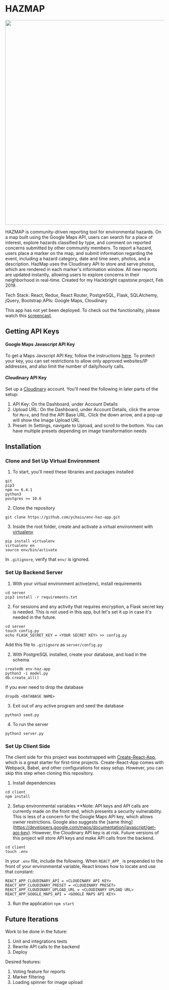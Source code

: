 # HAZMAP

<img src="https://user-images.githubusercontent.com/25673146/53715209-f5234a00-3e05-11e9-99a5-8d77e691aacb.png" width="650">

HAZMAP is community-driven reporting tool for environmental hazards.  On a map built using the Google Maps API, users can search for a place of interest, explore hazards classified by type, and comment on reported concerns submitted by other community members.  To report a hazard, users place a marker on the map, and submit information regarding the event, including a hazard category, date and time seen, photos, and a description. HazMap uses the Cloudinary API to store and serve photos, which are rendered in each marker's information window. All new reports are updated instantly, allowing users to explore concerns in their neighborhood in real-time. Created for my Hackbright capstone project, Feb 2019.

Tech Stack: React, Redux, React Router, PostgreSQL, Flask, SQLAlchemy, jQuery, Bootstrap
APIs: Google Maps, Cloudinary

This app has not yet been deployed. To check out the functionality, please watch this [screencast](https://drive.google.com/file/d/1oA3VnZhp29AKkrps9KA3EI16ChDfZg8M/view?usp=sharing).

## Getting API Keys

#### Google Maps Javascript API Key
To get a Maps Javscript API Key, follow the instructions [here](https://developers.google.com/maps/documentation/javascript/get-api-key).
To protect your key, you can set restrictions to allow only approved websites/IP addresses, and also limit the number of daily/hourly calls.

#### Cloudinary API Key
Set up a [Cloudinary](https://cloudinary.com/) account. You'll need the following in later parts of the setup:
1. API Key: On the Dashboard, under Account Details
2. Upload URL: On the Dashboard, under Account Details, click the arrow for `More`, and find the API Base URL. Click the down arrow, and a pop-up will show the Image Upload URL
3. Preset: In Settings, navigate to Upload, and scroll to the bottom. You can have multiple presets depending on image transformation needs

## Installation
### Clone and Set Up Virtual Environment

1. To start, you'll need these libraries and packages installed
```
git
pip3
npm >= 6.4.1
python3
postgres >= 10.6
```

2. Clone the repository
```
git clone https://github.com/ychaiu/env-haz-app.git
```

3. Inside the root folder, create and activate a virtual environment with [virtualenv](https://virtualenv.pypa.io/en/latest/installation/)
```
pip install virtualenv
virtualenv en
source env/bin/activate
```
In `.gitignore`, verify that `env/` is ignored.

### Set Up Backend Server

1. With your virtual environment active(env), install requirements
```
cd server
pip3 install -r requirements.txt
```

2. For sessions and any activity that requires encryption, a Flask secret key is needed. This is not used in this app, but let's set it up in case it's needed in the future.

```
cd server
touch config.py
echo FLASK_SECRET_KEY = <YOUR SECRET KEY> >> config.py
```

Add this file to `.gitignore` as `server/config.py`

2. With PostgreSQL installed, create your database, and load in the schema
```
createdb env-haz-app
python3 -i model.py
db.create_all()
```

If you ever need to drop the database
```
dropdb <DATABASE NAME>
```

3. Exit out of any active program and seed the database
```
python3 seed.py
```

4. To run the server
```
python3 server.py
```

### Set Up Client Side

The client side for this project was bootstrapped with [Create-React-App](https://github.com/facebook/create-react-app), which is a great starter for first-time projects. Create-React-App comes with Webpack, Babel, and other configurations for easy setup. However, you can skip this step when cloning this repository.

1. Install dependencies
```
cd client
npm install
```

2. Setup environmental variables
**Note: API keys and API calls are currently made on the front end, which presents a security vulnerability. This is less of a concern for the Google Maps API key, which allows owner restrictions. Google also suggests the [same thing] (https://developers.google.com/maps/documentation/javascript/get-api-key). However, the Cloudinary API key is at risk. Future versions of this project will store API keys and make API calls from the backend.

```
cd client
touch .env
```
In your `.env` file, include the following. When `REACT_APP_` is prepended to the front of your environmental variable, React knows how to locate and use that constant:
```
REACT_APP_CLOUDINARY_API = <CLOUDINARY API KEY>
REACT_APP_CLOUDINARY_PRESET = <CLOUDINARY PRESET>
REACT_APP_CLOUDINARY_UPLOAD_URL = <CLOUDINARY UPLOAD URL>
REACT_APP_GOOGLE_MAPS_API = <GOOGLE MAPS API KEY>
```

3. Run the application
```npm start```

## Future Iterations
Work to be done in the future:

1. Unit and integrations tests
2. Rewrite API calls to the backend
3. Deploy

Desired features:
1. Voting feature for reports
2. Marker filtering
3. Loading spinner for image upload
